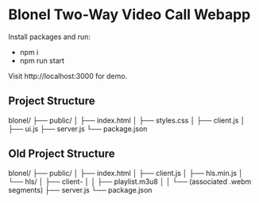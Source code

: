 
# Blonel Two-Way Video Call Webapp


Install packages and run:
* npm i
* npm run start

Visit http://localhost:3000 for demo.

## Project Structure

blonel/
├── public/
│   ├── index.html
│   ├── styles.css
│   ├── client.js
│   ├── ui.js
├── server.js
└── package.json


## Old Project Structure

blonel/
├── public/
│   ├── index.html
│   ├── client.js
│   ├── hls.min.js
│   └── hls/
│       ├── client-<clientId>
│       │   ├── playlist.m3u8
│       │   └── (associated .webm segments)
├── server.js
└── package.json